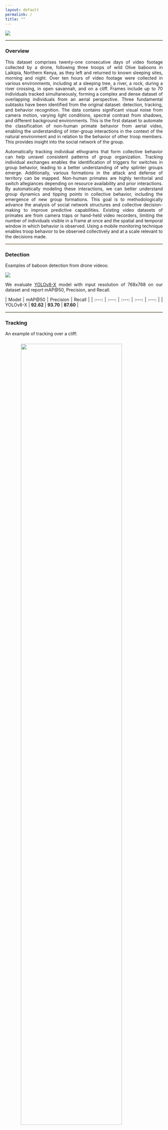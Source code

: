 ```yaml
---
layout: default
permalink: /
title: ""
---
```


![](assets/images/introduction.jpg)

---

### **Overview**

This dataset comprises twenty-one consecutive days of video footage collected by a drone, following three troops of wild Olive baboons in Laikipia, Northern Kenya, as they left and returned to known sleeping sites, morning and night. Over ten hours of video footage were collected in various environments, including at a sleeping tree, a river, a rock, during a river crossing, in open savannah, and on a cliff. Frames include up to 70 individuals tracked simultaneously, forming a complex and dense dataset of overlapping individuals from an aerial perspective. Three fundamental subtasks have been identified from the original dataset: detection, tracking, and behavior recognition. The data contains significant visual noise from camera motion, varying light conditions, spectral contrast from shadows, and different background environments. This is the first dataset to automate the classification of non-human primate behavior from aerial video, enabling the understanding of inter-group interactions in the context of the natural environment and in relation to the behavior of other troop members. This provides insight into the social network of the group.

Automatically tracking individual ethograms that form collective behavior can help unravel consistent patterns of group organization. Tracking individual exchanges enables the identification of triggers for switches in group behavior, leading to a better understanding of why splinter groups emerge. Additionally, various formations in the attack and defense of territory can be mapped. Non-human primates are highly territorial and switch allegiances depending on resource availability and prior interactions. By automatically modeling these interactions, we can better understand group dynamics and tipping points in collective behavior, including the emergence of new group formations. This goal is to methodologically advance the analysis of social network structures and collective decision-making to improve predictive capabilities. Existing video datasets of primates are from camera traps or hand-held video recorders, limiting the number of individuals visible in a frame at once and the spatial and temporal window in which behavior is observed. Using a mobile monitoring technique enables troop behavior to be observed collectively and at a scale relevant to the decisions made.

---

### **Detection**

Examples of baboon detection from drone videos:

![](assets/gifs/detection/detection.jpg)

We evaluate [YOLOv8-X](https://github.com/ultralytics/ultralytics) model with input resolution of 768x768 on our dataset and report mAP@50, Precision, and Recall.

<div class="detection"></div>

| Model | mAP@50 | Precision | Recall |
| :---: | :---: | :---: | :---: | :---: |
| YOLOv8-X | **92.62** | **93.70** | **87.60** |

---

### **Tracking**

An example of tracking over a cliff:

<div class="demo"></div>

![](assets/gifs/tracking/tracking_1.gif)

An example of tracking over a river:

<div class="demo"></div>

![](assets/gifs/tracking/tracking_2.gif)

An example of tracking over a tree:

<div class="demo"></div>

![](assets/gifs/tracking/tracking_3.gif)

An example of tracking over a rock:

<div class="demo"></div>

![](assets/gifs/tracking/tracking_4.gif)

We evaluate [SORT](https://arxiv.org/abs/1602.00763), [DeepSORT](https://arxiv.org/abs/1703.07402), [StrongSORT](https://arxiv.org/abs/2202.13514), [ByteTrack](https://arxiv.org/abs/2110.06864), and [BotSort](https://arxiv.org/abs/2206.14651) tracking algorithms on our dataset and report MOTA, MOTP, IDF1, Precision, and Recall.

<div class="tracking"></div>

| Tracker | MOTA | MOTP | IDF1 | Precision | Recall |
| :---: | :---: | :---: | :---: | :---: | :---: |
| SORT | **84.76** | 50.15 | 77.43 | 90.83 | 91.19 |
| DeepSORT | 84.40 | **87.22** | 81.38 | 90.26 | **91.57** |
| StrongSORT | 82.48 | 85.37 | **84.98** | 88.00 | 90.10 |
| ByteTrack | 63.55 | 34.10 | 77.01 | 96.32 | 64.90 |
| BotSort | 63.81 | 34.31 | 78.24 | **97.21** | 66.16 |

---

### **Behavior Recognition**

The dataset includes a total of eight categories that describe various animal behaviors. These categories are `Walking/Running`, `Sitting/Standing`, `Fighting/Playing`, `Self-Grooming`, `Being Groomed`, `Grooming Somebody`, `Mutual Grooming`, `Infant-Carrying`, `Foraging`, `Drinking`, `Mounting`, `Sleeping`, and `Occluded`.

<div class="gifs"></div>

| **Walking/Running** | ![](assets/gifs/examples/Walking-Running-1.gif) | ![](assets/gifs/examples/Walking-Running-2.gif) | ![](assets/gifs/examples/Walking-Running-3.gif) |
| :---: | :---: | :---: | :---: |
| **Sitting/Standing** | ![](assets/gifs/examples/Sitting-Standing-1.gif) | ![](assets/gifs/examples/Sitting-Standing-2.gif) | ![](assets/gifs/examples/Sitting-Standing-3.gif) |
| **Fighting/Playing** | ![](assets/gifs/examples/Fighting-Playing-1.gif) | ![](assets/gifs/examples/Fighting-Playing-2.gif) | ![](assets/gifs/examples/Fighting-Playing-3.gif) |
| **Self-Grooming** | ![](assets/gifs/examples/Self-Grooming-1.gif) | ![](assets/gifs/examples/Self-Grooming-2.gif) | ![](assets/gifs/examples/Self-Grooming-3.gif) |
| **Being Groomed** | ![](assets/gifs/examples/Being-Groomed-1.gif) | ![](assets/gifs/examples/Being-Groomed-2.gif) | ![](assets/gifs/examples/Being-Groomed-3.gif) |
| <span id="long-text">**Grooming Somebody**</span> | ![](assets/gifs/examples/Grooming-Somebody-1.gif) | ![](assets/gifs/examples/Grooming-Somebody-2.gif) | ![](assets/gifs/examples/Grooming-Somebody-3.gif) |
| **Infant-Carrying** | ![](assets/gifs/examples/Infant-Carrying-1.gif) | ![](assets/gifs/examples/Infant-Carrying-2.gif) | ![](assets/gifs/examples/Infant-Carrying-3.gif) |
| **Foraging** | ![](assets/gifs/examples/Foraging-1.gif) | ![](assets/gifs/examples/Foraging-2.gif) | ![](assets/gifs/examples/Foraging-3.gif) |
| **Drinking** | ![](assets/gifs/examples/Drinking-1.gif) | ![](assets/gifs/examples/Drinking-2.gif) | ![](assets/gifs/examples/Drinking-3.gif) |
| **Mounting** | ![](assets/gifs/examples/Mounting-1.gif) | ![](assets/gifs/examples/Mounting-2.gif) | ![](assets/gifs/examples/Mounting-3.gif) |
| **Sleeping** | ![](assets/gifs/examples/Sleeping-1.gif) | ![](assets/gifs/examples/Sleeping-2.gif) | ![](assets/gifs/examples/Sleeping-3.gif) |
| **Occluded** | ![](assets/gifs/examples/Occluded-1.gif) | ![](assets/gifs/examples/Occluded-2.gif) | ![](assets/gifs/examples/Occluded-3.gif) |

We evaluate [I3D](https://arxiv.org/abs/1705.07750), [SlowFast](https://arxiv.org/abs/1812.03982), and [X3D](https://arxiv.org/abs/2004.04730) models on our dataset and report Micro-Average (Per Instance) and Macro-Average (Per Class) accuracy.

<div class="behavior_recognition"></div>

| Method | WI | Micro  Top-1 | Micro Top-3 | Micro Top-5 | Macro Top-1 | Macro Top-3 | Macro Top-5 |
| :---: | :---: | :---: | :---: | :---: | :---: | :---: | :---: |
| I3D | Random | 61.29 | 89.38 | 92.34 | 26.53 | 54.51 | 65.47 |
| SlowFast | Random | 61.71 | 90.35 | 93.11 | 27.08 | 56.73 | 67.61 |
| X3D | Random| 63.97 | 91.34 | 95.17 | 30.04 | 60.58 | 72.13 |
| X3D | K-400 | **64.89** | **92.54** | **96.66** | **31.41** | **62.04** | **74.01** |

---

### **Format**

```
BaboonLand
    /charades -> The dataset converted to Charades format to train and evaluate behavior
                 recognition models. You can download the generated dataset from our webpage
                 or you can generate it yourself. See instructions below.
        ...
    /cvat_templates -> You can use these templates to backup projects in CVAT.
                       It will allow you to explore and adjust the annotations in CVAT.
        /behavior.zip
        /tracking.zip
    /dataset -> The dataset is located here.
        /video_1
            /actions -> The behavior annotations are located here.
                /0.xml
                /1.xml -> Annotations of the behavior for an individual with ID=1.
                ...
                /n.xml
            /mini-scenes -> Generated mini-scenes from video.xml and tracks.xml. The name of
                            the video matches ID of the track in tracks.xml. The name of the
                            video also matches the behavior annotations file in the actions
                            folder. For example, a track with ID=1 will be extracted into
                            mini-scenes/1.mp4 and there will be behavior annotations for this
                            track located in actions/1.xml.
                /0.mp4
                /1.mp4
                ...
                /n.mp4
            /timeline.jpg -> A timeline of the original video and corresponding mini-scenes.
                             This file is generated for convenience only. You can use it to
                             look for a mini-scene with a specific length or relative
                             location in the video.
            /tracks.xml -> This file contains tracks and bounding boxes of baboons in
                           CVAT for video 1.1 format. Each track has a unique ID. This
                           number matches the name of the file in the actions folder.
                           For example, if you want to get the track and corresponding
                           bounding boxes of a baboon with ID=1, you can get this
                           information from the tracks.xml file. If you want to explore
                           the behavior of the baboon with ID=1, you can get this
                           information with the help of the actions/1.xml file.
            /video.mp4 -> The original video from a drone.
        /video_2
            /actions
                /0.xml
                /1.xml
                ...
                /n.xml
            /mini-scenes
                /0.mp4
                /1.mp4
                ...
                /n.mp4
            /timeline.jpg
            /tracks.xml
            /video.mp4
        ...
        /video_n
            /actions
                /0.xml
                /1.xml
                ...
                /n.xml
            /mini-scenes
                /0.mp4
                /1.mp4
                ...
                /n.mp4
            /tracks.xml
            /video.mp4
    /scripts
        /requirements.txt -> Install all the requirements to be able to run scripts.
        /tracks2mini-scenes.py -> Use this script to generate the mini-scenes from
                                  video.xml and tracks.xml files.
        /dataset2charades.py -> Use this script to generate a dataset for Baboon behavior
                                recognition in Charades format. The generated dataset can
                                be used to train a model with the SlowFast framework. 
        /charades2video.py -> Use this script if you want to combine images from the dataset
                              in Charades format back to videos. These videos can be used to
                              create demos of the model performance.
        /charades2visual.py -> Use this script if you want to combine images from the dataset
                               in Charades format back to videos and visualize corresponding
                               behavior annotations.
        /dataset2tracking.py -> Use this script to generate a data split for training and
                                evaluating tracking algorithms.
        /tracking2ultralytics.py -> Use this script to generate a Baboon detection dataset in
                                    Ultralytics (YOLO) format. The dataset can be used to
                                    train detection models with the Ultralytics (YOLOv8)
                                    framework.
        /ultralytics2pyramid.py -> Use this script to split the original 5.3K images in the
                                   Ultralytics dataset into tiles. You will create a dataset
                                   with 2x2, 3x3, and 4x4 tiles. It will help to train a
                                   model that will be more robust for both small and
                                   large baboons.
    /tracking -> The dataset split into train and test for tracking and train converted to
                 Ultralytics format to train and evaluate detection models. You can download
                 the generated dataset from our webpage or you can generate it yourself.
        ...
    /README.md
```

---

### **Acknowledgments**

ID was supported by the National Academy of Sciences Research Associate Program and the United States Army Research Laboratory while conducting this study. MK was supported by the National Science Foundation under [Award No. 2118240](https://www.nsf.gov/awardsearch/showAward?AWD_ID=2118240) and [Award No. 2112606](https://www.nsf.gov/awardsearch/showAward?AWD_ID=2112606) (AI Institute for Intelligent Cyberinfrastructure with Computational Learning in the Environment ([ICICLE](https://icicle.osu.edu))). ID collected all the UAV data on a Civil Aviation Authority Drone License CAA NQE Approval Number: 0216/1365 in conjunction with authorization from a KCAA operator under a Remote Pilot License. The data was gathered at the Mpala Research Centre in Kenya, in accordance with Research License No. NACOSTI/P/22/18214. The data collection protocol adhered strictly to the guidelines set forth by the Institutional Animal Care and Use Committee under permission No. IACUC 1835F.

---

### **Citation**
```BibTeX
@misc{duporge2024baboonland,
  title={BaboonLand Dataset: Tracking Primates in the Wild and Automating Behaviour Recognition from Drone Videos}, 
  author={Isla Duporge and Maksim Kholiavchenko and Roi Harel and Dan Rubenstein and Meg Crofoot and Tanya Berger-Wolf and Stephen Lee and Scott Wolf and Julie Barreau and Jenna Kline and Michelle Ramirez and Chuck Stewart},
  year={2024},
  eprint={2405.17698},
  archivePrefix={arXiv},
  primaryClass={cs.CV}
}
```

<style>
p {
    text-align: justify !important;
}

tr, td, th {
    border: none !important;
}

div.gifs + table tr,
div.gifs + table td,
div.gifs + table th {
    border: none !important;
    padding: 1px !important;
  	line-height: 0px !important;
}

#long-text {
    line-height: 25px !important;
}

div.detection + table td {
    padding: 25px 78px !important;
}

div.tracking + table td {
    padding: 25px 43px !important;
}

div.behavior_recognition + table td {
    padding: 15px 78px !important;
}

div.demo + p img {
    display: block;
    width: 80%;
    margin-left: auto;
    margin-right: auto;
}

div.demo + p img {
    padding: 10px!important;
}

td {
    padding: 0px !important;
}

tr:nth-child(even), th {
    background: #F8F8F8 !important;
}

#td-g {
    line-height: 0px !important;
    background: #5288AD !important;
}

#td-z {
    line-height: 0px !important;
    background: #AD7752 !important;
}

h1 {
    margin: 30px 0;
    font-size: 4em;
    letter-spacing: -1px;
}

hr {
    border-top: 1px solid #E3CD81FF !important;
}
</style>

